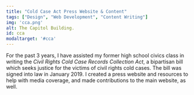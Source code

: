 ```yaml
---
title: "Cold Case Act Press Website & Content"
tags: ["Design", "Web Development", "Content Writing"]
img: 'cca.png'
alt: The Capitol Building.
id: cca
modaltarget: '#cca'
---
```


For the past 3 years, I have assisted my former high school civics class in writing the _Civil Rights Cold Case Records Collection Act_, a bipartisan bill which seeks justice for the victims of civil rights cold cases. The bill was signed into law in January 2019. I created a press website and resources to help with media coverage, and made contributions to the main website, as well.
